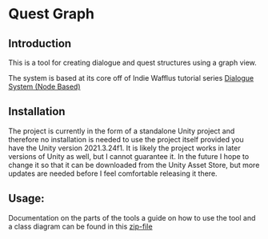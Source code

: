 # Quest Graph

## Introduction

This is a tool for creating dialogue and quest structures using a graph view.

The system is based at its core off of Indie Wafflus tutorial series [Dialogue System (Node Based)](https://www.youtube.com/watch?v=nvELzBYMK1U&list=PL0yxB6cCkoWK38XT4stSztcLueJ_kTx5f)

## Installation

The project is currently in the form of a standalone Unity project and therefore no installation is needed to use the project itself provided you have the Unity version 2021.3.24f1. It is likely the project works in later versions of Unity as well, but I cannot guarantee it. In the future I hope to change it so that it can be downloaded from the Unity Asset Store, but more updates are needed before I feel comfortable releasing it there.

## Usage:

Documentation on the parts of the tools a guide on how to use the tool and a class diagram can be found in this [zip-file](https://drive.google.com/file/d/1ZEhgC2A6yhQt9h_DpFg0HFmpkeYqxWoY/view?usp=sharing)

